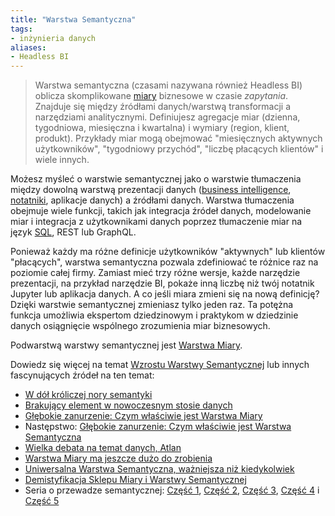 ```yaml
---
title: "Warstwa Semantyczna"
tags:
- inżynieria danych
aliases:
- Headless BI
---
```


> Warstwa semantyczna (czasami nazywana również Headless BI) oblicza skomplikowane [miary](notes/metric.md) biznesowe w czasie *zapytania*. Znajduje się między źródłami danych/warstwą transformacji a narzędziami analitycznymi. Definiujesz agregacje miar (dzienna, tygodniowa, miesięczna i kwartalna) i wymiary (region, klient, produkt). Przykłady miar mogą obejmować "miesięcznych aktywnych użytkowników", "tygodniowy przychód", "liczbę płacących klientów" i wiele innych.

Możesz myśleć o warstwie semantycznej jako o warstwie tłumaczenia między dowolną warstwą prezentacji danych ([business intelligence](notes/business%20intelligence.md), [notatniki](notes/notebooks.md), aplikacje danych) a źródłami danych. Warstwa tłumaczenia obejmuje wiele funkcji, takich jak integracja źródeł danych, modelowanie miar i integracja z użytkownikami danych poprzez tłumaczenie miar na język [SQL](notes/sql.md), REST lub GraphQL.

Ponieważ każdy ma różne definicje użytkowników "aktywnych" lub klientów "płacących", warstwa semantyczna pozwala zdefiniować te różnice raz na poziomie całej firmy. Zamiast mieć trzy różne wersje, każde narzędzie prezentacji, na przykład narzędzie BI, pokaże inną liczbę niż twój notatnik Jupyter lub aplikacja danych. A co jeśli miara zmieni się na nową definicję? Dzięki warstwie semantycznej zmieniasz tylko jeden raz. Ta potężna funkcja umożliwia ekspertom dziedzinowym i praktykom w dziedzinie danych osiągnięcie wspólnego zrozumienia miar biznesowych.

Podwarstwą warstwy semantycznej jest [Warstwa Miary](notes/warstwa%20miar.md).

Dowiedz się więcej na temat [Wzrostu Warstwy Semantycznej](https://airbyte.com/blog/the-rise-of-the-semantic-layer-metrics-on-the-fly) lub innych fascynujących źródeł na ten temat:
-   [W dół króliczej nory semantyki](https://jpmonteiro.substack.com/p/down-the-semantic-rabbit-hole)
-   [Brakujący element w nowoczesnym stosie danych](https://benn.substack.com/p/metrics-layer) 
-   [Głębokie zanurzenie: Czym właściwie jest Warstwa Miary](https://pedram.substack.com/p/what-is-the-metrics-layer)
-   Następstwo: [Głębokie zanurzenie: Czym właściwie jest Warstwa Semantyczna](https://cube.dev/blog/what-the-heck-is-the-headless-bi)
-   [Wielka debata na temat danych, Atlan](https://atlan.com/great-data-debate/)
-   [Warstwa Miary ma jeszcze dużo do zrobienia](https://prakasha.substack.com/p/the-metrics-layer-has-growing-up)
-   [Uniwersalna Warstwa Semantyczna, ważniejsza niż kiedykolwiek](https://www.atscale.com/blog/what-is-a-universal-semantic-layer-why-would-you-want-one/)
-   [Demistyfikacja Sklepu Miary i Warstwy Semantycznej](https://thenewstack.io/demystifying-the-metrics-store-and-semantic-layer/)
-   Seria o przewadze semantycznej: [Część 1](https://davidsj.substack.com/p/semantic-superiority-part-1), [Część 2](https://davidsj.substack.com/p/semantic-superiority-part-2), [Część 3](https://davidsj.substack.com/p/semantic-superiority-part-3), [Część 4](https://davidsj.substack.com/p/semantic-superiority-part-4) i [Część 5](https://davidsj.substack.com/p/semantic-superiority-part-5)

